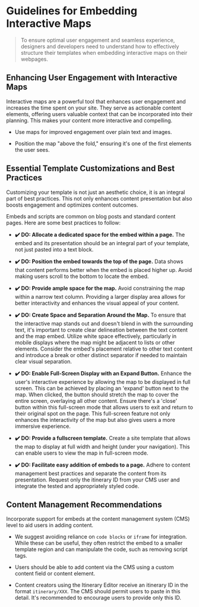 [//]: # "Title: Integration Guidelines"
[//]: # "Weight: 1"
[//]: # "Layout: 1-col"
[//]: # "TOC: false"

# Guidelines for Embedding Interactive Maps

> To ensure optimal user engagement and seamless experience, designers and
> developers need to understand how to effectively structure their templates
> when embedding interactive maps on their webpages.

## Enhancing User Engagement with Interactive Maps

Interactive maps are a powerful tool that enhances user engagement and increases
the time spent on your site. They serve as actionable content elements, offering
users valuable context that can be incorporated into their planning. This makes
your content more interactive and compelling.

- Use maps for improved engagement over plain text and images.

- Position the map "above the fold," ensuring it's one of the first elements the
  user sees.

## Essential Template Customizations and Best Practices

<aside class="info">
  Customizing your template is not just an aesthetic choice, it is an integral part of best practices. This not only enhances content presentation but also boosts engagement and optimizes content outcomes.
</aside>

Embeds and scripts are common on blog posts and standard content pages. Here are
some best practices to follow:

- **✔️ DO: Allocate a dedicated space for the embed within a page.** The embed
  and its presentation should be an integral part of your template, not just
  pasted into a text block.

- **✔️ DO: Position the embed towards the top of the page.** Data shows that
  content performs better when the embed is placed higher up. Avoid making users
  scroll to the bottom to locate the embed.

- **✔️ DO: Provide ample space for the map.** Avoid constraining the map within
  a narrow text column. Providing a larger display area allows for better
  interactivity and enhances the visual appeal of your content.

- **✔️ DO: Create Space and Separation Around the Map.** To ensure that the
  interactive map stands out and doesn't blend in with the surrounding text,
  it's important to create clear delineation between the text content and the
  map embed. Utilize white space effectively, particularly in mobile displays
  where the map might be adjacent to lists or other elements. Consider the
  embed's placement relative to other text content and introduce a break or
  other distinct separator if needed to maintain clear visual separation.

- **✔️ DO: Enable Full-Screen Display with an Expand Button.** Enhance the
  user's interactive experience by allowing the map to be displayed in full
  screen. This can be achieved by placing an 'expand' button next to the map.
  When clicked, the button should stretch the map to cover the entire screen,
  overlaying all other content. Ensure there's a 'close' button within this
  full-screen mode that allows users to exit and return to their original spot
  on the page. This full-screen feature not only enhances the interactivity of
  the map but also gives users a more immersive experience.

- **✔️ DO: Provide a fullscreen template.** Create a site template that allows
  the map to display at full width and height (under your navigation). This can
  enable users to view the map in full-screen mode.

- **✔️ DO: Facilitate easy addition of embeds to a page.** Adhere to content
  management best practices and separate the content from its presentation.
  Request only the itinerary ID from your CMS user and integrate the tested and
  appropriately styled code.

## Content Management Recommendations

Incorporate support for embeds at the content management system (CMS) level to
aid users in adding content.

- We suggest avoiding reliance on `code blocks` or `iframe` for integration.
  While these can be useful, they often restrict the embed to a smaller template
  region and can manipulate the code, such as removing script tags.

- Users should be able to add content via the CMS using a custom content field
  or content element.

- Content creators using the Itinerary Editor receive an itinerary ID in the
  format `itinerary/XXX`. The CMS should permit users to paste in this detail.
  It's recommended to encourage users to provide only this ID.
